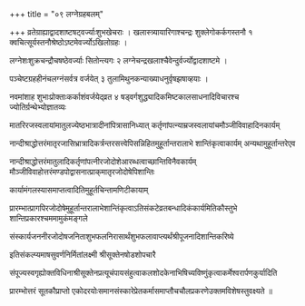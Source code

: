 +++
title = "०९ लग्नेग्रहबलम्"

+++
व्रतेग्राह्याद्वादशाष्टषट्‌वर्ज्याःशुभखेचराः । खलास्त्र्यायारिगाश्चन्द्रः शुक्लेगोकर्कगस्तनौ १ क्वचित्सूर्यस्तनौश्रेष्ठोऽष्टमेवर्ज्योऽखिलोग्रहः ।

लग्नेशःशुक्रचन्द्रौचषष्ठेवर्ज्याः सितोन्त्यगः २ लग्नेचन्द्रखलाश्चैवेन्दुर्वर्ज्योद्वादशाष्टमे ।

पञ्चेष्टग्रहहीनंचलग्नंसर्वत्र वर्जयेत् ३ तुलामिथुनकन्याख्याधनुर्वृषझषाव्हयाः ।

नवमांशाह शुभाःप्रोक्ताःकर्काशंवर्जयेद्‌व्रत ४ षड्‌वर्गशुद्ध्यादिकमिष्टकालसाधनादिविचारश्च ज्योतिर्ग्रन्थेभ्योज्ञातव्यः

मातरिरजस्वलायांमातुलज्येष्ठभात्रादीनांपित्रासानिध्यात् कर्तृणांपत्न्याम्रजस्वलायांचमौञ्जीविवाहादिनकार्यम्

नान्दीश्राद्धोत्तरंमातृरजासिभ्रात्रादिकर्त्रन्तरसत्त्वेपिसन्निहितमुहूर्तान्तरालाभे शान्तिंकृत्वाकार्यम् अन्यथामुहूर्तान्तरेएव

नान्दीश्राद्धोत्तरंमातुलादिकर्तृणांपत्नीरजोदोशेआरब्धत्वाच्छान्तिविनैवकार्यम् मौञ्जीविवाहोत्तरंमण्डपोद्वासनात्प्राक्‌मातृरजोदोषेपिशान्तिः

कार्यामंगलस्यासमाप्तत्वादितिमुहूर्तचिन्तामणिटीकायाम्

प्रारम्भात्प्रागपिरजोदोषेमुहूर्तान्तरालाभेशान्तिंकृत्वाऽतिसंकटेव्रतबन्धादिकंकार्यमितिकौस्तुभे शान्तिप्रकारश्चममामुकंमङ्गले

संस्कार्यजननीरजोदोषजनिताशुभफलनिरासार्थंशुभफलावाप्त्यर्थंश्रीपूजनादिशान्तिकरिष्ये

इतिसंकल्प्यमाषसुवर्णनिर्मितांलक्ष्मी श्रीसूक्तेनषोडशोपचारै

संपूज्यस्वगृह्योक्तविधिनाश्रीसूक्तेनप्रत्यूचंपायसंहुत्वाकलशोदकेनाभिषिच्यविष्णुंकृत्वाकर्मेश्वरार्पणकुर्यादिति

प्रारम्भोत्तरं सूतकौप्राप्तो एकोदरयोःसमानसंस्कारेप्रेतकर्मासमाप्तौचचौलप्रकरणेउक्तम‌विशेषस्तुवक्ष्यते ॥
